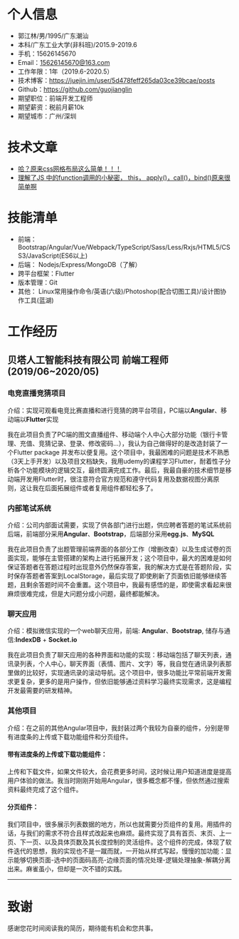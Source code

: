 # 个人信息

 - 郭江林/男/1995/广东潮汕
 - 本科/广东工业大学(非科班)/2015.9-2019.6
 - 手机：15626145670
 - Email：15626145670@163.com
 - 工作年限：1年（2019.6-2020.5）
 - 技术博客：https://juejin.im/user/5d478feff265da03ce39bcae/posts
 - Github：https://github.com/guojianglin
 - 期望职位：前端开发工程师
 - 期望薪资：税前月薪10k
 - 期望城市：广州/深圳

# 技术文章
- [哈？原来css网格布局这么简单！！！](https://juejin.im/post/5d6d3417e51d4561c541a701)
- [理解了JS 中的function调用的小秘密， this， apply()，call()，bind()原来很简单啊](https://juejin.im/post/5d4facb6e51d4561ce5a1c17)

# 技能清单
- 前端：Bootstrap/Angular/Vue/Webpack/TypeScript/Sass/Less/Rxjs/HTML5/CSS3/JavaScript(ES6以上)
- 后端： Nodejs/Express/MongoDB（了解）
- 跨平台框架：Flutter
- 版本管理：Git
- 其他： Linux常用操作命令/英语(六级)/Photoshop(配合切图工具)/设计图协作工具(蓝湖)

# 工作经历

## 贝塔人工智能科技有限公司 前端工程师 (2019/06~2020/05)

### 电竞直播竞猜项目
介绍：实现可观看电竞比赛直播和进行竞猜的跨平台项目，PC端以**Angular**、移动端以**Flutter**实现

我在此项目负责了PC端的图文直播组件、移动端个人中心大部分功能（银行卡管理、充值、竞猜记录、登录、修改密码...），我认为自己做得好的是改造封装了一个Flutter package 并发布以便复用。这个项目中，我最困难的问题是技术不熟悉（3天上手开发）以及项目文档缺失，我用udemy的课程学习Flutter，耐着性子分析各个功能模块的逻辑交互，最终圆满完成工作。最后，我最自豪的技术细节是移动端开发用Flutter时，很注意符合官方规范和遵守代码复用及数据视图分离原则，这让我在后面拓展组件或者复用组件都轻松多了。

### 内部笔试系统
介绍：公司内部面试需要，实现了供各部门进行出题，供应聘者答题的笔试系统前后端，前端部分采用**Angular**、**Bootstrap**，后端部分采用**egg.js**、**MySQL**

我在此项目负责了出题管理前端界面的各部分工作（增删改查）以及生成试卷的页面实现，能够在主管搭建的架构上进行拓展开发；这个项目中，最大的困难是如何保证答题者在答题过程时出现意外仍然保存答案，我的解决方式是在答题阶段，实时保存答题者答案到LocalStorage，最后实现了即使刷新了页面依旧能够继续答题，且剩余答题时间不会重置。这个项目中，我最有感悟的是，即使需求看起来很麻烦很难完成，但是大问题分成小问题，最终都能解决。

### 聊天应用
介绍：模拟微信实现的一个web聊天应用，前端: **Angular**、**Bootstrap**, 储存与通信:**IndexDB** + **Socket.io**

我在此项目负责了聊天应用的各种界面和功能的实现：移动端包括了聊天列表，通讯录列表，个人中心，聊天界面（表情、图片、文字）等，我自觉在通讯录列表那里做的比较好，实现通讯录的滚动导航。这个项目中，很多功能比平常前端开发需求更复杂，更多的是用户操作，但依旧能够通过资料学习最终实现需求，这是编程开发最需要的研发精神。

### 其他项目
介绍：在之前的其他Angular项目中，我封装过两个我较为自豪的组件，分别是带有进度条的上传或下载功能组件和分页组件。

#### 带有进度条的上传或下载功能组件：
上传和下载文件，如果文件较大，会花费更多时间，这时候让用户知道进度是提高用户体验的做法。我当时刚刚开始用Angular，很多概念都不懂，但依然通过搜索资料最终完成了这个组件。

#### 分页组件：
我们项目中，很多展示列表数据的地方，所以也就需要分页组件的复用。用插件的话，与我们的需求不符合且样式改起来也麻烦。最终实现了具有首页、末页、上一页、下一页、以及具体页数及其长度控制的灵活组件。这个组件的完成，体现了软件迭代的思想，我的实现也不是一蹴而就，一开始从样式写起，慢慢的加功能：显示能够切换页面-选中的页面码高亮-边缘页面的情况处理-逻辑处理抽象-解耦分离出来。麻雀虽小，但却是一次不错的实践。

---
# 致谢
感谢您花时间阅读我的简历，期待能有机会和您共事。
